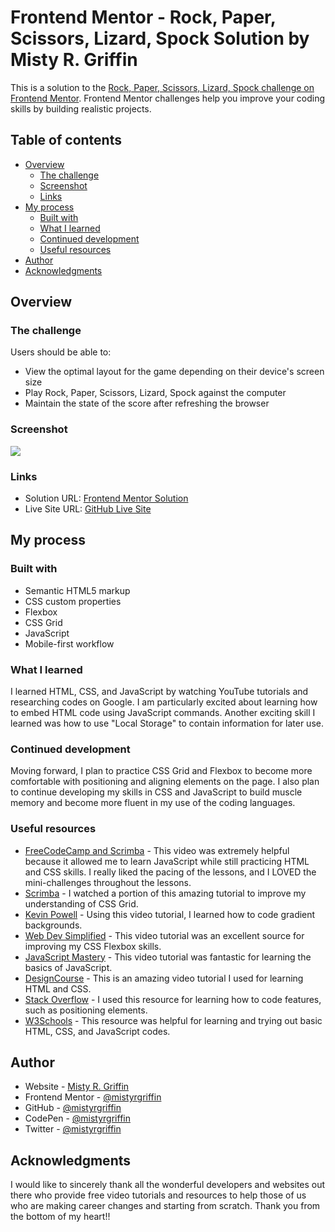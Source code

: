 # Frontend Mentor - Rock, Paper, Scissors, Lizard, Spock Solution by Misty R. Griffin

This is a solution to the [Rock, Paper, Scissors, Lizard, Spock challenge on Frontend Mentor](https://www.frontendmentor.io/challenges/rock-paper-scissors-game-pTgwgvgH). Frontend Mentor challenges help you improve your coding skills by building realistic projects. 

## Table of contents

- [Overview](#overview)
  - [The challenge](#the-challenge)
  - [Screenshot](#screenshot)
  - [Links](#links)
- [My process](#my-process)
  - [Built with](#built-with)
  - [What I learned](#what-i-learned)
  - [Continued development](#continued-development)
  - [Useful resources](#useful-resources)
- [Author](#author)
- [Acknowledgments](#acknowledgments)

## Overview

### The challenge

Users should be able to:

- View the optimal layout for the game depending on their device's screen size
- Play Rock, Paper, Scissors, Lizard, Spock against the computer
- Maintain the state of the score after refreshing the browser

### Screenshot

![](../images/rpsls_mistygriffin.png)

### Links

- Solution URL: [Frontend Mentor Solution](https://www.frontendmentor.io/profile/mistyrgriffin)
- Live Site URL: [GitHub Live Site](https://mistyrgriffin.github.io/frontendmentorchallenge_rpsls/)

## My process

### Built with

- Semantic HTML5 markup
- CSS custom properties
- Flexbox
- CSS Grid
- JavaScript
- Mobile-first workflow

### What I learned

I learned HTML, CSS, and JavaScript by watching YouTube tutorials and researching codes on Google. I am particularly excited about learning how to embed HTML code using JavaScript commands. Another exciting skill I learned was how to use "Local Storage" to contain information for later use.

### Continued development

Moving forward, I plan to practice CSS Grid and Flexbox to become more comfortable with positioning and aligning elements on the page. I also plan to continue developing my skills in CSS and JavaScript to build muscle memory and become more fluent in my use of the coding languages.

### Useful resources

- [FreeCodeCamp and Scrimba](https://youtu.be/jS4aFq5-91M?t=8) - This video was extremely helpful because it allowed me to learn JavaScript while still practicing HTML and CSS skills. I really liked the pacing of the lessons, and I LOVED the mini-challenges throughout the lessons.
- [Scrimba](https://scrimba.com/learn/cssgrid) - I watched a portion of this amazing tutorial to improve my understanding of CSS Grid.
- [Kevin Powell](https://youtu.be/4kWHW7da4U8) - Using this video tutorial, I learned how to code gradient backgrounds.
- [Web Dev Simplified](https://youtu.be/fYq5PXgSsbE) - This video tutorial was an excellent source for improving my CSS Flexbox skills.
- [JavaScript Mastery](https://youtu.be/g7T23Xzys-A?t=0) - This video tutorial was fantastic for learning the basics of JavaScript.
- [DesignCourse](https://youtu.be/D-h8L5hgW-w?t=0) - This is an amazing video tutorial I used for learning HTML and CSS.
- [Stack Overflow](https://stackoverflow.com/) - I used this resource for learning how to code features, such as positioning elements.
- [W3Schools](https://www.w3schools.com/) - This resource was helpful for learning and trying out basic HTML, CSS, and JavaScript codes.

## Author

- Website - [Misty R. Griffin](http://www.mistyrgriffin.com)
- Frontend Mentor - [@mistyrgriffin](https://www.frontendmentor.io/profile/mistyrgriffin)
- GitHub - [@mistyrgriffin](https://github.com/mistyrgriffin)
- CodePen - [@mistyrgriffin](https://codepen.io/mistyrgriffin)
- Twitter - [@mistyrgriffin](https://www.twitter.com/mistyrgriffin)

## Acknowledgments

I would like to sincerely thank all the wonderful developers and websites out there who provide free video tutorials and resources to help those of us who are making career changes and starting from scratch. Thank you from the bottom of my heart!!